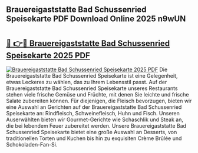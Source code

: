 ## Brauereigaststatte Bad Schussenried Speisekarte PDF Download Online 2025 n9wUN

# <h2><a href="http://gc7gbo4.nevu.top/?p=Brauereigaststatte+Bad+Schussenried+Speisekarte">🔗 👉🔴 Brauereigaststatte Bad Schussenried Speisekarte 2025 PDF</a></h2>

[![Brauereigaststatte Bad Schussenried Speisekarte 2025 PDF](https://i.imgur.com/dBaPXMq.png)](http://gc7gbo4.nevu.top/?p=Brauereigaststatte+Bad+Schussenried+Speisekarte)
Die Brauereigaststatte Bad Schussenried Speisekarte ist eine Gelegenheit, etwas Leckeres zu wählen, das zu Ihrem Lebensstil passt. Auf der Brauereigaststatte Bad Schussenried Speisekarte unseres Restaurants stehen viele frische Gemüse und Früchte, mit denen Sie leichte und frische Salate zubereiten können. Für diejenigen, die Fleisch bevorzugen, bieten wir eine Auswahl an Gerichten auf der Brauereigaststatte Bad Schussenried Speisekarte an: Rindfleisch, Schweinefleisch, Huhn und Fisch. Unseren Auserwählten bieten wir Gourmet-Gerichte wie Schaschlik und Steak an, die bei lebendem Feuer zubereitet werden. Unsere Brauereigaststatte Bad Schussenried Speisekarte bietet eine große Auswahl an Desserts, von traditionellen Torten und Kuchen bis hin zu exquisiten Crème Brûlée und Schokoladen-Fan-Si.
